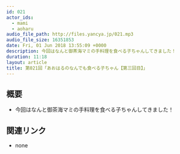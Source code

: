 ```yaml
---
id: 021
actor_ids:
  - mami
  - aoharu
audio_file_path: http://files.yancya.jp/021.mp3
audio_file_size: 16351853
date: Fri, 01 Jun 2018 13:55:09 +0000
description: 今回はなんと御茶海マミの手料理を食べる子ちゃんしてきました！
duration: 11:18
layout: article
title: 第021回「あおはるのなんでも食べる子ちゃん【第三回目】」
---
```

## 概要

* 今回はなんと御茶海マミの手料理を食べる子ちゃんしてきました！

## 関連リンク

* none
